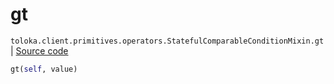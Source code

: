 # gt
`toloka.client.primitives.operators.StatefulComparableConditionMixin.gt` | [Source code](https://github.com/Toloka/toloka-kit/blob/v1.1.3/src/client/primitives/operators.py#L191)

```python
gt(self, value)
```

